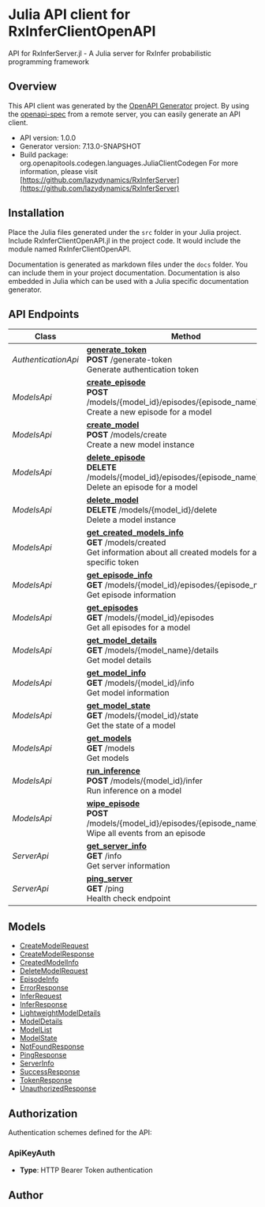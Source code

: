 # Julia API client for RxInferClientOpenAPI

API for RxInferServer.jl - A Julia server for RxInfer probabilistic programming framework

## Overview
This API client was generated by the [OpenAPI Generator](https://openapi-generator.tech) project.  By using the [openapi-spec](https://openapis.org) from a remote server, you can easily generate an API client.

- API version: 1.0.0
- Generator version: 7.13.0-SNAPSHOT
- Build package: org.openapitools.codegen.languages.JuliaClientCodegen
For more information, please visit [https://github.com/lazydynamics/RxInferServer](https://github.com/lazydynamics/RxInferServer)


## Installation
Place the Julia files generated under the `src` folder in your Julia project. Include RxInferClientOpenAPI.jl in the project code.
It would include the module named RxInferClientOpenAPI.

Documentation is generated as markdown files under the `docs` folder. You can include them in your project documentation.
Documentation is also embedded in Julia which can be used with a Julia specific documentation generator.

## API Endpoints

Class | Method
------------ | -------------
*AuthenticationApi* | [**generate_token**](docs/AuthenticationApi.md#generate_token)<br/>**POST** /generate-token<br/>Generate authentication token
*ModelsApi* | [**create_episode**](docs/ModelsApi.md#create_episode)<br/>**POST** /models/{model_id}/episodes/{episode_name}/create<br/>Create a new episode for a model
*ModelsApi* | [**create_model**](docs/ModelsApi.md#create_model)<br/>**POST** /models/create<br/>Create a new model instance
*ModelsApi* | [**delete_episode**](docs/ModelsApi.md#delete_episode)<br/>**DELETE** /models/{model_id}/episodes/{episode_name}/delete<br/>Delete an episode for a model
*ModelsApi* | [**delete_model**](docs/ModelsApi.md#delete_model)<br/>**DELETE** /models/{model_id}/delete<br/>Delete a model instance
*ModelsApi* | [**get_created_models_info**](docs/ModelsApi.md#get_created_models_info)<br/>**GET** /models/created<br/>Get information about all created models for a specific token
*ModelsApi* | [**get_episode_info**](docs/ModelsApi.md#get_episode_info)<br/>**GET** /models/{model_id}/episodes/{episode_name}<br/>Get episode information
*ModelsApi* | [**get_episodes**](docs/ModelsApi.md#get_episodes)<br/>**GET** /models/{model_id}/episodes<br/>Get all episodes for a model
*ModelsApi* | [**get_model_details**](docs/ModelsApi.md#get_model_details)<br/>**GET** /models/{model_name}/details<br/>Get model details
*ModelsApi* | [**get_model_info**](docs/ModelsApi.md#get_model_info)<br/>**GET** /models/{model_id}/info<br/>Get model information
*ModelsApi* | [**get_model_state**](docs/ModelsApi.md#get_model_state)<br/>**GET** /models/{model_id}/state<br/>Get the state of a model
*ModelsApi* | [**get_models**](docs/ModelsApi.md#get_models)<br/>**GET** /models<br/>Get models
*ModelsApi* | [**run_inference**](docs/ModelsApi.md#run_inference)<br/>**POST** /models/{model_id}/infer<br/>Run inference on a model
*ModelsApi* | [**wipe_episode**](docs/ModelsApi.md#wipe_episode)<br/>**POST** /models/{model_id}/episodes/{episode_name}/wipe<br/>Wipe all events from an episode
*ServerApi* | [**get_server_info**](docs/ServerApi.md#get_server_info)<br/>**GET** /info<br/>Get server information
*ServerApi* | [**ping_server**](docs/ServerApi.md#ping_server)<br/>**GET** /ping<br/>Health check endpoint


## Models

 - [CreateModelRequest](docs/CreateModelRequest.md)
 - [CreateModelResponse](docs/CreateModelResponse.md)
 - [CreatedModelInfo](docs/CreatedModelInfo.md)
 - [DeleteModelRequest](docs/DeleteModelRequest.md)
 - [EpisodeInfo](docs/EpisodeInfo.md)
 - [ErrorResponse](docs/ErrorResponse.md)
 - [InferRequest](docs/InferRequest.md)
 - [InferResponse](docs/InferResponse.md)
 - [LightweightModelDetails](docs/LightweightModelDetails.md)
 - [ModelDetails](docs/ModelDetails.md)
 - [ModelList](docs/ModelList.md)
 - [ModelState](docs/ModelState.md)
 - [NotFoundResponse](docs/NotFoundResponse.md)
 - [PingResponse](docs/PingResponse.md)
 - [ServerInfo](docs/ServerInfo.md)
 - [SuccessResponse](docs/SuccessResponse.md)
 - [TokenResponse](docs/TokenResponse.md)
 - [UnauthorizedResponse](docs/UnauthorizedResponse.md)


<a id="authorization"></a>
## Authorization

Authentication schemes defined for the API:
<a id="ApiKeyAuth"></a>
### ApiKeyAuth
- **Type**: HTTP Bearer Token authentication

## Author



